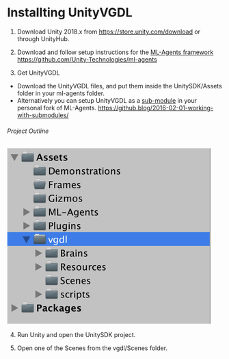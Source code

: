 # Installting UnityVGDL

1. Download Unity 2018.x from https://store.unity.com/download or through UnityHub.

2. Download and follow setup instructions for the [ML-Agents framework](https://github.com/Unity-Technologies/ml-agents/blob/master/docs/Readme.md) https://github.com/Unity-Technologies/ml-agents

3. Get UnityVGDL
  * Download the UnityVGDL files, and put them inside the UnitySDK/Assets folder in your ml-agents folder.
  * Alternatively you can setup UnityVGDL as a [sub-module](https://git-scm.com/book/en/v2/Git-Tools-Submodules) in your personal fork of ML-Agents. https://github.blog/2016-02-01-working-with-submodules/

###### Project Outline
![alt text](images/Project_outline.png)

4. Run Unity and open the UnitySDK project.

5. Open one of the Scenes from the vgdl/Scenes folder.
